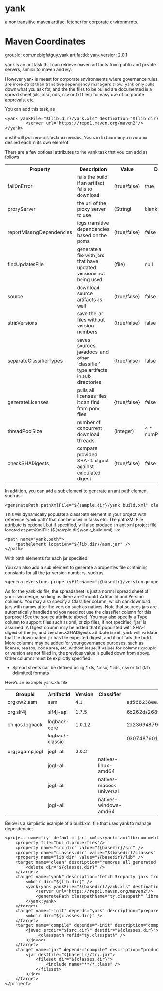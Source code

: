 yank
====

a non transitive maven artifact fetcher for corporate environments.

# Maven Coordinates #
groupId: com.mebigfatguy.yank
artifactId: yank
version: 2.0.1


yank is an ant task that can retrieve maven artifacts from public and private servers, similar to maven and ivy.

However yank is meant for corporate environments where governance rules are more strict than transitive 
dependency managers allow. yank only pulls down what you ask for, and the the files to be pulled are documented
in a spread sheet (xls, xlsx, ods, csv or txt files) for easy use of corporate approvals, etc.

You can add this task, as
<pre>
&lt;yank yankFile="${lib.dir}/yank.xls" destination="${lib.dir}"&gt;
        &lt;server url="https://repo1.maven.org/maven2"/&gt;
&lt;/yank&gt;
</pre>

and it will pull new artifacts as needed. You can list as many servers as desired each in its own element.

There are a few optional attributes to the yank task that you can add as follows

<table>
   <tr>
      <th>Property</th>
      <th>Description</th>
      <th>Value</th>
      <th>Default</th>
   </tr>
   <tr>
      <td>failOnError</td>
      <td>fails the build if an artifact fails to download</td>
      <td>(true/false)</td>
      <td>true</td>
   </tr>
   <tr>
      <td>proxyServer</td>
      <td>the url of the proxy server to use</td>
      <td>(String)</td>
      <td>blank</td>
   </tr>
   <tr>
      <td>reportMissingDependencies</td>
      <td>logs transitive dependencies based on the poms</td>
      <td>(true/false)</td>
      <td>false</td>
   </tr>  
   <tr>
      <td>findUpdatesFile</td>
      <td>generate a file with jars that have updated versions not being used</td>
      <td>(file)</td>
      <td>null</td>  
   <tr>
      <td>source</td>
      <td>download source artifacts as well</td>
      <td>(true/false)</td>
      <td>false</td>
   </tr>    
   <tr>
      <td>stripVersions</td>
      <td>save the jar files without version numbers</td>
      <td>(true/false)</td>
      <td>false</td>
   </tr>
   <tr>
      <td>separateClassifierTypes</td>
      <td>saves sources, javadocs, and other 'classifier' type artifacts in sub directories</td>
      <td>{true/false}</td>
      <td>false</td>
   </tr>  
   <tr>
      <td>generateLicenses</td>
      <td>pulls all licenses files it can find from pom files</td>
      <td>{true/false}</td>
      <td>false</td>
   </tr>  
   <tr>
      <td>threadPoolSize</td>
      <td>number of concurrent download threads</td>
      <td>(integer)</td>
      <td>4 * numProcessors</td>
   </tr>
   <tr>
      <td>checkSHADigests</td>
      <td>compare provided SHA-1 digest against calculated digest</td>
      <td>(true/false)</td>
      <td>false</td>
</table>

In addition, you can add a sub element to generate an ant path element, such as
<pre>
&lt;generatePath pathXmlFile="${sample.dir}/yank_build.xml" classpathName="yank.path" /&gt;
</pre>

This will dynamically populate a classpath element in your project with reference 'yank.path' that can be used in <java> tasks etc.
The pathXMLFile attribute is optional, but if specified, will also produce an ant xml project file located at 
pathXmlFile (${sample.dir}/yank_build.xml) like
<pre>
&lt;path name="yank.path"&gt;
    &lt;pathelement location="${lib.dir}/asm.jar" /&gt;
&lt;/path&gt;
</pre>
    
With path elements for each jar specified.

You can also add a sub element to generate a properties file containing constants for all the jar version numbers, such as
<pre>
&lt;generateVersions propertyFileName="${basedir}/version.properties" /&gt;
</pre>

As for the yank.xls file, the spreadsheet is just a normal spread sheet of your own design, so long as there are GroupId, 
ArtifactId and Version columns. You may also specify a Classifier column, which can download jars with names after the version 
such as natives. Note that sources jars are automatically handled and you need not use the classifier column for this purpose 
(See the source attribute above). You may also specify a Type column to support files such as xml, or zip files, if not specified, 'jar' 
is assumed. A Digest column may be added that if populated with SHA-1 digest of the jar, and the checkSHADigests attribute is set, yank
will validate that the downloaded jar has the expected digest, and if not fails the build. More columns may be added for your governance purposes, 
such as license, reason, code area, etc, without issue. 
If values for columns groupId or version are not filled in, the previous value is pulled down from above. Other columns must be
explicitly specified.

* Spread sheets can be defined using *.xls, *.xlsx, *.ods, csv or txt (tab delimited) formats

Here's an example yank.xls file

<table>
    <tr><th>GroupId</th><th>ArtifactId</th><th>Version</th><th>Classifier</th><th>Digest</th></tr>
    <tr><td>org.ow2.asm</td><td>asm</td><td>4.1</td><td></td><td>ad568238ee36a820bd6c6806807e8a14ea34684d</td</tr>
    <tr><td></td><td></td><td></td><td></td></tr>    
    <tr><td>org.slf4j</td><td>slf4j-api</td><td>1.7.5</td><td></td><td>6b262da268f8ad9eff941b25503a9198f0a0ac93</td></tr>    
    <tr><td></td><td></td><td></td><td></td></tr>    
    <tr><td>ch.qos.logback</td><td>logback-core</td><td>1.0.12</td><td></td><td>2d23694879c2c12f125dac5076bdfd5d771cc4cb</td></tr>    
    <tr><td></td><td>logback-classic</td><td></td><td></td><td>030748760198d5071e139fa3d48cd1e57031fed6</td></tr>    
    <tr><td></td><td></td><td></td><td></td></tr>    
    <tr><td>org.jogamp.jogl</td><td>jogl-all</td><td>2.0.2</td><td></td><td></td></tr>
    <tr><td></td><td>jogl-all</td><td></td><td>natives-linux-amd64</td><td></td></tr>
    <tr><td></td><td>jogl-all</td><td></td><td>natives-macosx-universal</td><td></td></tr>
    <tr><td></td><td>jogl-all</td><td></td><td>natives-windows-amd64</td><td></td></tr>                     
</table>

Below is a simplistic example of a build.xml file that uses yank to manage dependencies
<pre>
&lt;project name="ty" default="jar" xmlns:yank="antlib:com.mebigfatguy.yank"&gt;
    &lt;property file="build.properties"/&gt;
    &lt;property name="src.dir" value="${basedir}/src" /&gt;
    &lt;property name="classes.dir" value="${basedir}/classes" /&gt;
    &lt;property name="lib.dir" value="${basedir}/lib" /&gt;
    &lt;target name="clean" description="removes all generated collateral"&gt;
        &lt;delete dir="${classes.dir}" /&gt;
    &lt;/target&gt;
    &lt;target name="yank" description="fetch 3rdparty jars from maven central"&gt;
        &lt;mkdir dir="${lib.dir}" /&gt;
        &lt;yank:yank yankFile="${basedir}/yank.xls" destination="${lib.dir}" source="true" checkSHADigests="true"&gt;
            &lt;server url="https://repo1.maven.org/maven2"/&gt;
            &lt;generatePath classpathName="ty.classpath" libraryDirName="$${lib.dir}" /&gt;
        &lt;/yank:yank&gt;
    &lt;/target&gt;
    &lt;target name="-init" depends="yank" description="prepares repository for a build"&gt;
        &lt;mkdir dir="${classes.dir}" /&gt;
    &lt;/target&gt;
    &lt;target name="compile" depends="-init" description="compiles java files"&gt;
        &lt;javac srcdir="${src.dir}" destdir="${classes.dir}"&gt;
             &lt;classpath refid="ty.classpath" /&gt;
        &lt;/javac&gt;
    &lt;/target&gt;
    &lt;target name="jar" depends="compile" description="produces the try jar file"&gt;
        &lt;jar destfile="${basedir}/try.jar"&gt;
            &lt;fileset dir="${classes.dir}"&gt;
                &lt;include name="**/*.class" /&gt;
            &lt;/fileset&gt;
        &lt;/jar&gt;  
    &lt;/target&gt;
&lt;/project&gt;
<pre>

